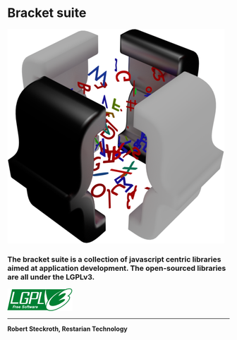 # Bracket suite
![Bracket](https://raw.githubusercontent.com/restarian/restarian/master/bracket/doc/image/bracket_logo_large.png)

### The bracket suite is a collection of javascript centric libraries aimed at application development. The open-sourced libraries are all under the LGPLv3.
![Bracket](https://raw.githubusercontent.com/restarian/restarian/master/bracket/doc/image/lgplv3-147x51.png)

_____

**Robert Steckroth, Restarian Technology**
